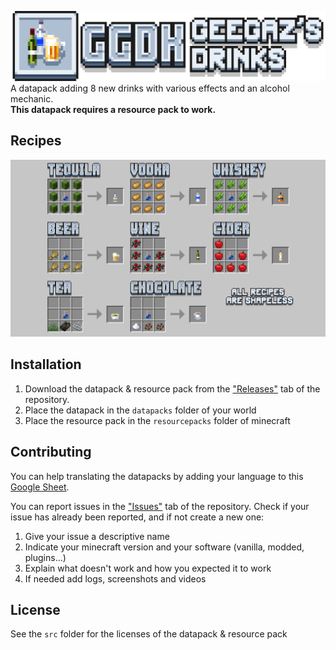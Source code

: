 ![GGDK - Geegaz's Drinks](img/banner.png)
A datapack adding 8 new drinks with various effects and an alcohol mechanic.<br>
**This datapack requires a resource pack to work.**

## Recipes
![recipes image](img/screenshot_3.png)

## Installation
1. Download the datapack & resource pack from the ["Releases"](https://github.com/Geegaz-Datapacks/GGDK/releases) tab of the repository.
2. Place the datapack in the `datapacks` folder of your world
3. Place the resource pack in the `resourcepacks` folder of minecraft

## Contributing
You can help translating the datapacks by adding your language to this [Google Sheet](https://docs.google.com/spreadsheets/d/144mhHsIzvqovH30cmGMgiHWHP_Fb4huwsOg8bK4EghE/edit?gid=0#gid=0).

You can report issues in the ["Issues"](https://github.com/Geegaz-Datapacks/GGDK/issues) tab of the repository. Check if your issue has already been reported, and if not create a new one:
1. Give your issue a descriptive name
2. Indicate your minecraft version and your software (vanilla, modded, plugins...)
3. Explain what doesn't work and how you expected it to work
4. If needed add logs, screenshots and videos

## License
See the `src` folder for the licenses of the datapack & resource pack